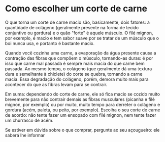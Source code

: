 # Como escolher um corte de carne

O que torna um corte de carne macio são, basicamente, dois fatores: a quantidade de colágeno (geralmente presente na forma de tecido conjuntivo ou gordura) e o quão "forte" é aquele músculo. O filé mignon, por exemplo, é macio e tem sabor suave por se tratar de um músculo que o boi nunca usa, e portanto é bastante macio.

Quando você cozinha uma carne, a evaporação da água presente causa a contração das fibras que compõem o músculo, tornando-as duras: é por isso que carne mal passada é sempre mais macia do que carne bem passada. Ao mesmo tempo, o colágeno (que geralmente dá uma textura dura e semelhante à chiclete) do corte se quebra, tornando a carne macia. Essa degradação do colágeno, porém, demora muito mais para acontecer do que as fibras levam para se contrair.

Em suma: dependendo do corte de carne, ele só fica macio se cozido muito brevemente para não contrair demais as fibras musculares (picanha e filé mignon, por exemplo) ou por muito, muito tempo para derreter o colágeno e gordura (acém, paleta, ou peito, por exemplo). Escolha o seu corte de carne de acordo: não tente fazer um ensopado com filé mignon, nem tente fazer um churrasco de acém.

Se estiver em dúvida sobre o que comprar, pergunte ao seu açougueiro: ele saberá lhe informar 